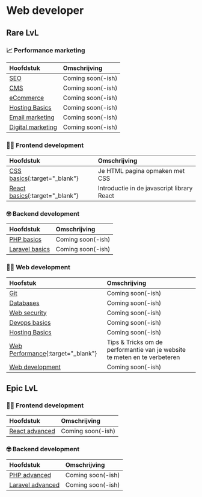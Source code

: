 # Web developer

## Rare LvL

### 📈 Performance marketing

| Hoofdstuk | Omschrijving |
| :--- | :--- |
| [SEO](#) | Coming soon(-ish) |
| [CMS](#) | Coming soon(-ish) |
| [eCommerce](#) | Coming soon(-ish) <!-- De ins en outs van e-commerce en hoe je zelf een webshop opstart --> |
| [Hosting Basics](#) | Coming soon(-ish) <!-- Alles dat je moet weten rond hosting om je website online te kunnen zetten. --> |
| [Email marketing](#) | Coming soon(-ish) |
| [Digital marketing](#) | Coming soon(-ish) |

### 🧑‍🎨 Frontend development

| Hoofdstuk | Omschrijving |
| :--- | :--- |
| [CSS basics](https://css.basics.learn.mctantwerp.be){:target="_blank"} | Je HTML pagina opmaken met CSS |
| [React basics](https://css.basics.learn.mctantwerp.be){:target="_blank"} | Introductie in de javascript library React |

### 🤓 Backend development

| Hoofdstuk | Omschrijving |
| :--- | :--- |
| [PHP basics](#) | Coming soon(-ish) |
| [Laravel basics](#) | Coming soon(-ish) |

### 👩‍💼 Web development

| Hoofstuk | Omschrijving |
| :--- | :--- |
| [Git](#) | Coming soon(-ish) |
| [Databases](#) | Coming soon(-ish) |
| [Web security](#) | Coming soon(-ish) |
| [Devops basics](#) | Coming soon(-ish) |
| [Hosting Basics](#) | Coming soon(-ish) <!-- Alles dat je moet weten rond hosting om je website online te kunnen zetten. --> |
| [Web Performance](https://web-performance.learn.mctantwerp.be){:target="_blank"} | Tips & Tricks om de performantie van je website te meten en te verbeteren |
| [Web development](#) | Coming soon(-ish) <!-- Hoe begin ik aan een web development project? (erd, flow diagrams, ...) --> |

## Epic LvL

### 🧑‍🎨 Frontend development

| Hoofdstuk | Omschrijving |
| :--- | :--- |
| [React advanced](#) | Coming soon(-ish) |

### 🤓 Backend development

| Hoofdstuk | Omschrijving |
| :--- | :--- |
| [PHP advanced](#) | Coming soon(-ish) |
| [Laravel advanced](#) | Coming soon(-ish) |
